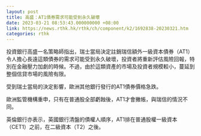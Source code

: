 ```yaml
---
layout: post
title: 高盛：AT1債券需求可能受到永久破壞
date: 2023-03-21 08:53:43.000000000 +08:00
link: https://news.rthk.hk/rthk/ch/component/k2/1692838-20230321.htm
categories: rthk
---
```


投資銀行高盛一名策略師指出，瑞士當局決定註銷瑞信額外一級資本債券（AT1）令人擔心長遠這類債券的需求可能受到永久破壞，投資者將重新評估風險回報，特別在金融壓力加劇的時候。不過，由於這類資產的市場及投資者規模較小，蔓延到整個信貸市場的風險有限。

受到瑞士當局的決定影響，歐洲其他銀行發行的AT1債券價格急跌。

歐洲監管機構重申，只有在普通股全部虧蝕後，AT1才會撇帳，與瑞信的情況不同。

英倫銀行亦表示，英國銀行清盤的債權人順序，AT1排在普通股權一級資本（CET1）之前，在二級資本（T2）之後。
